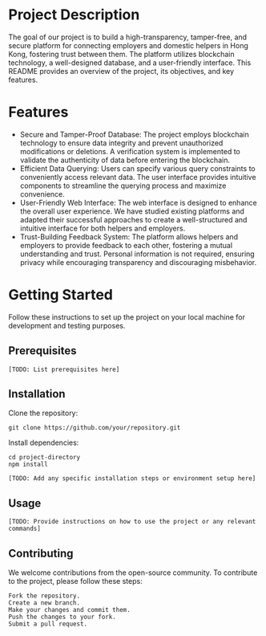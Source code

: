 # Project Description
The goal of our project is to build a high-transparency, tamper-free, and secure platform for connecting employers and domestic helpers in Hong Kong, fostering trust between them. The platform utilizes blockchain technology, a well-designed database, and a user-friendly interface. This README provides an overview of the project, its objectives, and key features.

# Features

  * Secure and Tamper-Proof Database: The project employs blockchain technology to ensure data integrity and prevent unauthorized modifications or deletions. A verification system is implemented to validate the authenticity of data before entering the blockchain.
  * Efficient Data Querying: Users can specify various query constraints to conveniently access relevant data. The user interface provides intuitive components to streamline the querying process and maximize convenience.
  * User-Friendly Web Interface: The web interface is designed to enhance the overall user experience. We have studied existing platforms and adapted their successful approaches to create a well-structured and intuitive interface for both helpers and employers.
  * Trust-Building Feedback System: The platform allows helpers and employers to provide feedback to each other, fostering a mutual understanding and trust. Personal information is not required, ensuring privacy while encouraging transparency and discouraging misbehavior.

# Getting Started
Follow these instructions to set up the project on your local machine for development and testing purposes.
## Prerequisites
    [TODO: List prerequisites here]

## Installation
Clone the repository:

    git clone https://github.com/your/repository.git

Install dependencies:

    cd project-directory
    npm install

    [TODO: Add any specific installation steps or environment setup here]

## Usage
    [TODO: Provide instructions on how to use the project or any relevant commands]

## Contributing

We welcome contributions from the open-source community. To contribute to the project, please follow these steps:

    Fork the repository.
    Create a new branch.
    Make your changes and commit them.
    Push the changes to your fork.
    Submit a pull request.
